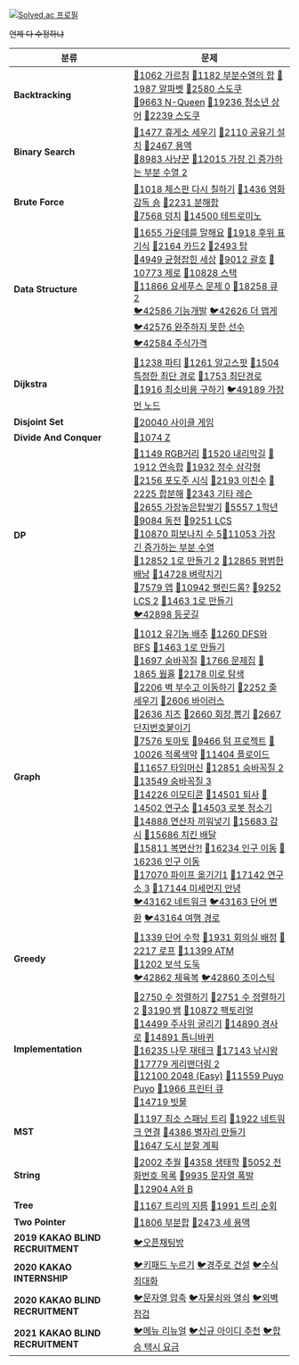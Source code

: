 [![Solved.ac 프로필](http://mazassumnida.wtf/api/v2/generate_badge?boj=4z7l)](https://solved.ac/4z7l)


~~언제 다 수정하냐~~

| 분류                             | 문제                                                         |
| -------------------------------- | ------------------------------------------------------------ |
| **Backtracking**                 | [🥇1062 가르침](https://www.acmicpc.net/problem/1062)  [🥈1182 부분수열의 합](https://www.acmicpc.net/problem/1182)  [🥇1987 알파벳](https://www.acmicpc.net/problem/1987)  [🥇2580 스도쿠](https://www.acmicpc.net/problem/2580)<br>[🥇9663 N-Queen](https://www.acmicpc.net/problem/9663)  [🥇19236 청소년 상어](https://www.acmicpc.net/problem/19236)  [🥇2239 스도쿠](https://www.acmicpc.net/problem/2239) |
| **Binary Search**                | [🥇1477 휴게소 세우기](https://www.acmicpc.net/problem/1477)  [🥈2110 공유기 설치](https://www.acmicpc.net/problem/2110)  [🥇2467 용액](https://www.acmicpc.net/problem/2467)  <br/>[🥇8983 사냥꾼](https://www.acmicpc.net/problem/8983)  [🥇12015 가장 긴 증가하는 부분 수열 2](https://www.acmicpc.net/problem/12015) |
| **Brute Force**                  | [🥈1018 체스판 다시 칠하기](https://www.acmicpc.net/problem/1018)  [🥈1436 영화감독 숌](https://www.acmicpc.net/problem/1436)  [🥉2231 분해합](https://www.acmicpc.net/problem/2231)  <br/>[🥈7568 덩치](https://www.acmicpc.net/problem/7568)  [🥇14500 테트로미노](https://www.acmicpc.net/problem/14500) |
| **Data Structure**               | [🥇1655 가운데를 말해요](https://www.acmicpc.net/problem/1655)  [🥇1918 후위 표기식](https://www.acmicpc.net/problem/1918)  [🥈2164 카드2](https://www.acmicpc.net/problem/2164)  [🥇2493 탑](https://www.acmicpc.net/problem/2493)  <br>[🥈4949 균형잡힌 세상](https://www.acmicpc.net/problem/4949)  [🥈9012 괄호](https://www.acmicpc.net/problem/9012)  [🥈10773 제로](https://www.acmicpc.net/problem/10773)  [🥈10828 스택](https://www.acmicpc.net/problem/10828)  <br/>[🥈11866 요세푸스 문제 0](https://www.acmicpc.net/problem/11866)  [🥈18258 큐 2](https://www.acmicpc.net/problem/18258)  <br/>[🐦42586 기능개발](https://programmers.co.kr/learn/courses/30/lessons/42586)  [🐦42626 더 맵게](https://programmers.co.kr/learn/courses/30/lessons/42626)  [🐦42576 완주하지 못한 선수](https://programmers.co.kr/learn/courses/30/lessons/42576)<br>[🐦42584 주식가격](https://programmers.co.kr/learn/courses/30/lessons/42584) |
| **Dijkstra**                     | [🥇1238 파티](https://www.acmicpc.net/problem/1238)  [🥇1261 알고스팟](https://www.acmicpc.net/problem/1261)  [🥇1504 특정한 최단 경로](https://www.acmicpc.net/problem/1504)  [🥇1753 최단경로](https://www.acmicpc.net/problem/1753)<br>[🥇1916 최소비용 구하기](https://www.acmicpc.net/problem/1916)  [🐦49189 가장 먼 노드](https://programmers.co.kr/learn/courses/30/lessons/49189) |
| **Disjoint Set**                 | [🥇20040 사이클 게임](https://www.acmicpc.net/problem/20040)  |
| **Divide And Conquer**           | [🥈1074 Z](https://www.acmicpc.net/problem/1074)              |
| **DP**                           | [🥈1149 RGB거리](https://www.acmicpc.net/problem/1149)  [🥇1520 내리막길](https://www.acmicpc.net/problem/1520)  [🥈1912 연속합](https://www.acmicpc.net/problem/1912)  [🥈1932 정수 삼각형](https://www.acmicpc.net/problem/1932)<br/>[🥈2156 포도주 시식](https://www.acmicpc.net/problem/2156)  [🥈2193 이친수](https://www.acmicpc.net/problem/2193)  [🥇2225 합분해](https://www.acmicpc.net/problem/2225)  [🥈2343 기타 레슨](https://www.acmicpc.net/problem/2343)<br/>[🥇2655 가장높은탑쌓기](https://www.acmicpc.net/problem/2655)  [🥇5557 1학년](https://www.acmicpc.net/problem/5557) [🥈9084 동전](https://www.acmicpc.net/problem/9084)  [🥇9251 LCS](https://www.acmicpc.net/problem/9251)  <br/>[🥉10870 피보나치 수 5](https://www.acmicpc.net/problem/10870)[🥈11053 가장 긴 증가하는 부분 수열](https://www.acmicpc.net/problem/11053)<br/>[🥈12852 1로 만들기 2](https://www.acmicpc.net/problem/12852)  [🥇12865 평범한 배낭](https://www.acmicpc.net/problem/12865)  [🥇14728 벼락치기](https://www.acmicpc.net/problem/14728)<br/>[🥇7579 앱](https://www.acmicpc.net/problem/7579)  [🥇10942 팰린드롬?](https://www.acmicpc.net/problem/10942)  [🥇9252 LCS 2](https://www.acmicpc.net/problem/9252)  [🥈1463 1로 만들기](https://www.acmicpc.net/problem/1463)<br/>[🐦42898 등굣길](https://programmers.co.kr/learn/courses/30/lessons/42898) |
| **Graph**                        | [🥈1012 유기농 배추](https://www.acmicpc.net/problem/1012)  [🥈1260 DFS와 BFS](https://www.acmicpc.net/problem/1260)  [🥈1463 1로 만들기](https://www.acmicpc.net/problem/1463)<br>[🥈1697 숨바꼭질](https://www.acmicpc.net/problem/1697)  [🥇1766 문제집](https://www.acmicpc.net/problem/1766)  [🥇1865 웜홀](https://www.acmicpc.net/problem/1865)  [🥈2178 미로 탐색](https://www.acmicpc.net/problem/2178)<br>[🥇2206 벽 부수고 이동하기](https://www.acmicpc.net/problem/2206)  [🥇2252 줄 세우기](https://www.acmicpc.net/problem/2252)  [🥈2606 바이러스](https://www.acmicpc.net/problem/2606)<br>[🥇2636 치즈](https://www.acmicpc.net/problem/2636)  [🥇2660 회장 뽑기](https://www.acmicpc.net/problem/2660)  [🥈2667 단지번호붙이기](https://www.acmicpc.net/problem/2667)<br>[🥈7576 토마토](https://www.acmicpc.net/problem/7576)  [🥇9466 텀 프로젝트](https://www.acmicpc.net/problem/9466)  [🥇10026 적록색약](https://www.acmicpc.net/problem/10026)  [🥇11404 플로이드](https://www.acmicpc.net/problem/11404)<br>[🥇11657 타임머신](https://www.acmicpc.net/problem/11657)  [🥇12851 숨바꼭질 2](https://www.acmicpc.net/problem/12851)  [🥇13549 숨바꼭질 3](https://www.acmicpc.net/problem/13549)<br>[🥇14226 이모티콘](https://www.acmicpc.net/problem/14226)  [🥈14501 퇴사](https://www.acmicpc.net/problem/14501)  [🥇14502 연구소](https://www.acmicpc.net/problem/14502)  [🥇14503 로봇 청소기](https://www.acmicpc.net/problem/14503)<br>[🥈14888 연산자 끼워넣기](https://www.acmicpc.net/problem/14888)  [🥇15683 감시](https://www.acmicpc.net/problem/15683)  [🥇15686 치킨 배달](https://www.acmicpc.net/problem/15686)<br>[🥇15811 복면산?!](https://www.acmicpc.net/problem/15811)  [🥇16234 인구 이동](https://www.acmicpc.net/problem/16234)  [🥇16236 인구 이동](https://www.acmicpc.net/problem/16236)<br>[🥇17070 파이프 옮기기1](https://www.acmicpc.net/problem/17070)  [🥇17142 연구소 3](https://www.acmicpc.net/problem/17142)  [🥇17144 미세먼지 안녕](https://www.acmicpc.net/problem/17144)<br>[🐦43162 네트워크](https://programmers.co.kr/learn/courses/30/lessons/43162)  [🐦43163 단어 변환](https://programmers.co.kr/learn/courses/30/lessons/43163)  [🐦43164 여행 경로](https://programmers.co.kr/learn/courses/30/lessons/43164) |
| **Greedy**                       | [🥇1339 단어 수학](https://www.acmicpc.net/problem/1339)  [🥈1931 회의실 배정](https://www.acmicpc.net/problem/1931)  [🥈2217 로프](https://www.acmicpc.net/problem/2217)  [🥈11399 ATM](https://www.acmicpc.net/problem/11399)<br>[🥇1202 보석 도둑](https://www.acmicpc.net/problem/1202)<br>[🐦42862 체육복](https://programmers.co.kr/learn/courses/30/lessons/42862)  [🐦42860 조이스틱](https://programmers.co.kr/learn/courses/30/lessons/42860) |
| **Implementation**               | [🥉2750 수 정렬하기](https://www.acmicpc.net/problem/2750)  [🥈2751 수 정렬하기 2](https://www.acmicpc.net/problem/2751)  [🥇3190 뱀](https://www.acmicpc.net/problem/3190)  [🥉10872 팩토리얼](https://www.acmicpc.net/problem/10872)<br>[🥇14499 주사위 굴리기](https://www.acmicpc.net/problem/14499)  [🥇14890 경사로](https://www.acmicpc.net/problem/14890)  [🥇14891 톱니바퀴](https://www.acmicpc.net/problem/14891)<br/>[🥇16235 나무 재테크](https://www.acmicpc.net/problem/16235)  [🥇17143 낚시왕](https://www.acmicpc.net/problem/17143)  [🥇17779 게리맨더링 2](https://www.acmicpc.net/problem/17779)<br>[🥇12100 2048 (Easy)](https://www.acmicpc.net/problem/12100)  [🥇11559 Puyo Puyo](https://www.acmicpc.net/problem/11559)  [🥈1966 프린터 큐](https://www.acmicpc.net/problem/1966)  <br>[🥇14719 빗물](https://www.acmicpc.net/problem/14719) |
| **MST**                          | [🥇1197 최소 스패닝 트리](https://www.acmicpc.net/problem/1197)  [🥇1922 네트워크 연결](https://www.acmicpc.net/problem/1922)  [🥇4386 별자리 만들기](https://www.acmicpc.net/problem/4386)<br>[🥇1647 도시 분할 계획](https://www.acmicpc.net/problem/1647) |
| **String**                       | [🥇2002 추월](https://www.acmicpc.net/problem/2002)  [🥇4358 생태학](https://www.acmicpc.net/problem/4358)  [🥇5052 전화번호 목록](https://www.acmicpc.net/problem/5052)  [🥇9935 문자열 폭발](https://www.acmicpc.net/problem/9935)<br/>[🥇12904 A와 B](https://www.acmicpc.net/problem/12904) |
| **Tree**                         | [🥇1167 트리의 지름](https://www.acmicpc.net/problem/1167)  [🥈1991 트리 순회](https://www.acmicpc.net/problem/1991) |
| **Two Pointer**                  | [🥇1806 부분합](https://www.acmicpc.net/problem/1806)  [🥇2473 세 용액](https://www.acmicpc.net/problem/2473) |
| **2019 KAKAO BLIND RECRUITMENT** | [🐦오픈채팅방](https://programmers.co.kr/learn/courses/30/lessons/42888) |
| **2020 KAKAO INTERNSHIP**        | [🐦키패드 누르기](https://programmers.co.kr/learn/courses/30/lessons/67256)  [🐦경주로 건설](https://programmers.co.kr/learn/courses/30/lessons/67259)  [🐦수식 최대화](https://programmers.co.kr/learn/courses/30/lessons/67257) |
| **2020 KAKAO BLIND RECRUITMENT** | [🐦문자열 압축](https://programmers.co.kr/learn/courses/30/lessons/60057)  [🐦자물쇠와 열쇠](https://programmers.co.kr/learn/courses/30/lessons/60059)  [🐦외벽 점검](https://programmers.co.kr/learn/courses/30/lessons/60062) |
| **2021 KAKAO BLIND RECRUITMENT** | [🐦메뉴 리뉴얼](https://programmers.co.kr/learn/courses/30/lessons/72411)  [🐦신규 아이디 추천](https://programmers.co.kr/learn/courses/30/lessons/72410)  [🐦합승 택시 요금](https://programmers.co.kr/learn/courses/30/lessons/72413) |

<!--



[🥈](https://www.acmicpc.net/problem/)

[🥇](https://www.acmicpc.net/problem/)

[🐦](https://programmers.co.kr/learn/courses/30/lessons/)



[🥈🥇](https://www.acmicpc.net/problem/)

-->
